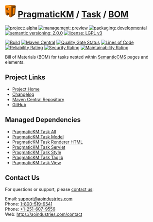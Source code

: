 # [<img src="ao-logo.png" alt="AO Logo" width="35" height="40">](https://github.com/ao-apps) [PragmaticKM](https://github.com/ao-apps/pragmatickm) / [Task](https://github.com/ao-apps/pragmatickm-task) / [BOM](https://github.com/ao-apps/pragmatickm-task-bom)

[![project: alpha](https://pragmatickm.com/ao-badges/project-alpha.svg)](https://aoindustries.com/life-cycle#project-alpha)
[![management: preview](https://pragmatickm.com/ao-badges/management-preview.svg)](https://aoindustries.com/life-cycle#management-preview)
[![packaging: developmental](https://pragmatickm.com/ao-badges/packaging-developmental.svg)](https://aoindustries.com/life-cycle#packaging-developmental)  
[![semantic versioning: 2.0.0](https://pragmatickm.com/ao-badges/semver-2.0.0.svg)](http://semver.org/spec/v2.0.0.html)
[![license: LGPL v3](https://pragmatickm.com/ao-badges/license-lgpl-3.0.svg)](https://www.gnu.org/licenses/lgpl-3.0)

[![Build](https://github.com/ao-apps/pragmatickm-task-bom/workflows/Build/badge.svg?branch=master)](https://github.com/ao-apps/pragmatickm-task-bom/actions?query=workflow%3ABuild)
[![Maven Central](https://maven-badges.herokuapp.com/maven-central/com.pragmatickm/pragmatickm-task-bom/badge.svg)](https://maven-badges.herokuapp.com/maven-central/com.pragmatickm/pragmatickm-task-bom)
[![Quality Gate Status](https://sonarcloud.io/api/project_badges/measure?branch=master&project=com.pragmatickm%3Apragmatickm-task-bom&metric=alert_status)](https://sonarcloud.io/dashboard?branch=master&id=com.pragmatickm%3Apragmatickm-task-bom)
[![Lines of Code](https://sonarcloud.io/api/project_badges/measure?branch=master&project=com.pragmatickm%3Apragmatickm-task-bom&metric=ncloc)](https://sonarcloud.io/component_measures?branch=master&id=com.pragmatickm%3Apragmatickm-task-bom&metric=ncloc)  
[![Reliability Rating](https://sonarcloud.io/api/project_badges/measure?branch=master&project=com.pragmatickm%3Apragmatickm-task-bom&metric=reliability_rating)](https://sonarcloud.io/component_measures?branch=master&id=com.pragmatickm%3Apragmatickm-task-bom&metric=Reliability)
[![Security Rating](https://sonarcloud.io/api/project_badges/measure?branch=master&project=com.pragmatickm%3Apragmatickm-task-bom&metric=security_rating)](https://sonarcloud.io/component_measures?branch=master&id=com.pragmatickm%3Apragmatickm-task-bom&metric=Security)
[![Maintainability Rating](https://sonarcloud.io/api/project_badges/measure?branch=master&project=com.pragmatickm%3Apragmatickm-task-bom&metric=sqale_rating)](https://sonarcloud.io/component_measures?branch=master&id=com.pragmatickm%3Apragmatickm-task-bom&metric=Maintainability)

Bill of Materials (BOM) for tasks nested within [SemanticCMS](https://github.com/ao-apps/semanticcms) pages and elements.

## Project Links
* [Project Home](https://pragmatickm.com/task/bom/)
* [Changelog](https://pragmatickm.com/task/bom/changelog)
* [Maven Central Repository](https://central.sonatype.com/search?namespace=com.pragmatickm&q=a%3Apragmatickm-task-bom)
* [GitHub](https://github.com/ao-apps/pragmatickm-task-bom)

## Managed Dependencies
* [PragmaticKM Task All](https://github.com/ao-apps/pragmatickm-task-all)
* [PragmaticKM Task Model](https://github.com/ao-apps/pragmatickm-task-model)
* [PragmaticKM Task Renderer HTML](https://github.com/ao-apps/pragmatickm-task-renderer-html)
* [PragmaticKM Task Servlet](https://github.com/ao-apps/pragmatickm-task-servlet)
* [PragmaticKM Task Style](https://github.com/ao-apps/pragmatickm-task-style)
* [PragmaticKM Task Taglib](https://github.com/ao-apps/pragmatickm-task-taglib)
* [PragmaticKM Task View](https://github.com/ao-apps/pragmatickm-task-view)

## Contact Us
For questions or support, please [contact us](https://aoindustries.com/contact):

Email: [support@aoindustries.com](mailto:support@aoindustries.com)  
Phone: [1-800-519-9541](tel:1-800-519-9541)  
Phone: [+1-251-607-9556](tel:+1-251-607-9556)  
Web: https://aoindustries.com/contact
